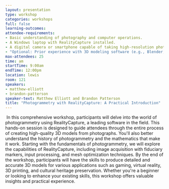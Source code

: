 ```yaml
---
layout: presentation
type: workshop
categories: workshops
full: false
learning-outcomes: 
attendee-requirements:
- Basic understanding of photography and computer operations.
- A Windows laptop with RealityCapture installed.
- A digital camera or smartphone capable of taking high-resolution photos.
- "Optional: Prior experience with 3D modeling software (e.g., Blender, Maya) is beneficial but not required."
max-attendees: 25
time: am
startTime: 9:00am
endTime: 12:00pm
location: lewis
room: 121
speakers:
- matthew-elliott
- brandon-patterson
speaker-text: Matthew Elliott and Brandon Patterson
title: "Photogrammetry with RealityCapture: A Practical Introduction"
---
```

 In this comprehensive workshop, participants will delve into the world of photogrammetry using RealityCapture, a leading software in the field. This hands-on session is designed to guide attendees through the entire process of creating high-quality 3D models from photographs. You'll also better understand the history of photogrammetry and the mathematics that make it work. Starting with the fundamentals of photogrammetry, we will explore the capabilities of RealityCapture, including image acquisition with fiduciary markers, input processing, and mesh optimization techniques. By the end of the workshop, participants will have the skills to produce detailed and accurate 3D models for various applications such as gaming, virtual reality, 3D printing, and cultural heritage preservation. Whether you're a beginner or looking to enhance your existing skills, this workshop offers valuable insights and practical experience.
